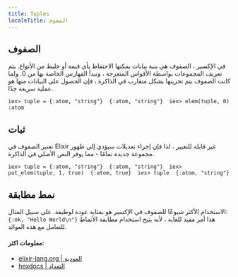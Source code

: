 ```yaml
---
title: Tuples
localeTitle: الصفوف
---
```

## الصفوف

في الإكسير ، الصفوف هي بنية بيانات يمكنها الاحتفاظ بأي قيمة أو خليط من الأنواع. يتم تعريف المجموعات بواسطة الأقواس المتعرجة ، وتبدأ الفهارس الخاصة بها من 0. ولما كانت الصفوف يتم تخزينها بشكل متقارب في الذاكرة ، فإن الحصول على البيانات منها هو عملية سريعة جدًا.

 `iex> tuple = {:atom, "string"} 
 {:atom, "string"} 
 iex> elem(tuple, 0) 
 :atom 
` 

## ثبات

تعتبر الصفوف في Elixir غير قابلة للتغيير ، لذا فإن إجراء تعديلات سيؤدي إلى ظهور مجموعة جديدة تمامًا - مما يوفر النص الأصلي في الذاكرة.

 `iex> tuple = {:atom, "string"} 
 {:atom, "string"} 
 iex> put_elem(tuple, 1, true) 
 {:atom, true} 
 iex> tuple 
 {:atom, "string"} 
` 

## نمط مطابقة

الاستخدام الأكثر شيوعًا للصفوف في الإكسير هو بمثابة عودة لوظيفة. على سبيل المثال: `{:ok, "Hello World\n"}` هذا أمر مفيد للغاية ، لأنه يتيح استخدام مطابقة الأنماط للتعامل مع هذه العوائد.

#### معلومات اكثر:

*   [elixir-lang.org | العودية](https://elixir-lang.org/getting-started/basic-types.html#tuples)
*   [hexdocs | التعداد](https://hexdocs.pm/elixir/Tuple.html)